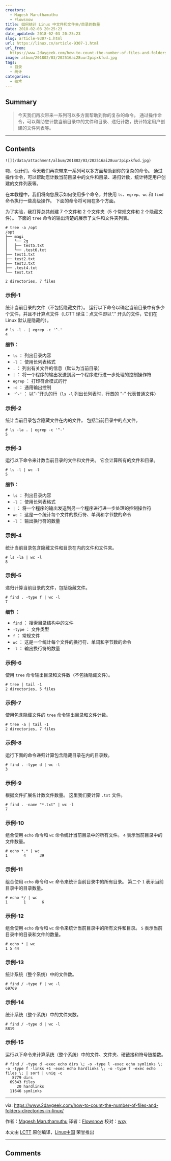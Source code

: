 ```yaml
---
creators:
  - Magesh Maruthamuthu
  - Flowsnow
title: 如何统计 Linux 中文件和文件夹/目录的数量
date: 2018-02-03 20:25:23
date_updated: 2018-02-03 20:25:23
slug: article-9307-1.html
url: https://linux.cn/article-9307-1.html
url_from: 
  https://www.2daygeek.com/how-to-count-the-number-of-files-and-folders-directories-in-linux/
image: album/201802/03/202516ai28uur2pipxkfud.jpg
tags:
  - 目录
  - 统计
categories:
  - 技术
---
```


## Summary

> 今天我们再次带来一系列可以多方面帮助到你的复杂的命令。 通过操作命令，可以帮助您计数当前目录中的文件和目录、递归计数，统计特定用户创建的文件列表等。

***

<!-- more -->

## Contents

`![](/data/attachment/album/201802/03/202516ai28uur2pipxkfud.jpg)`

嗨，伙计们，今天我们再次带来一系列可以多方面帮助到你的复杂的命令。 通过操作命令，可以帮助您计数当前目录中的文件和目录、递归计数，统计特定用户创建的文件列表等。

在本教程中，我们将向您展示如何使用多个命令，并使用 `ls`、`egrep`、`wc` 和 `find` 命令执行一些高级操作。 下面的命令将可用在多个方面。

为了实验，我打算总共创建 7 个文件和 2 个文件夹（5 个常规文件和 2 个隐藏文件）。 下面的 `tree` 命令的输出清楚的展示了文件和文件夹列表。

```shell
# tree -a /opt
/opt
├── magi
│   └── 2g
│   ├── test5.txt
│   └── .test6.txt
├── test1.txt
├── test2.txt
├── test3.txt
├── .test4.txt
└── test.txt

2 directories, 7 files
```

### 示例-1

统计当前目录的文件（不包括隐藏文件）。 运行以下命令以确定当前目录中有多少个文件，并且不计算点文件（LCTT 译注：点文件即以“.” 开头的文件，它们在 Linux 默认是隐藏的）。

```shell
# ls -l . | egrep -c '^-'
4
```

**细节：**

* `ls` ： 列出目录内容
* `-l` ： 使用长列表格式
* `.` ： 列出有关文件的信息（默认为当前目录）
* `|` ： 将一个程序的输出发送到另一个程序进行进一步处理的控制操作符
* `egrep` ： 打印符合模式的行
* `-c` ： 通用输出控制
* `'^-'` ： 以“-”开头的行（`ls -l` 列出长列表时，行首的 “-” 代表普通文件）

### 示例-2

统计当前目录包含隐藏文件在内的文件。 包括当前目录中的点文件。

```shell
# ls -la . | egrep -c '^-'
5
```

### 示例-3

运行以下命令来计数当前目录的文件和文件夹。 它会计算所有的文件和目录。

```shell
# ls -l | wc -l
5
```

**细节：**

* `ls` ： 列出目录内容
* `-l` ： 使用长列表格式
* `|` ： 将一个程序的输出发送到另一个程序进行进一步处理的控制操作符
* `wc` ： 这是一个统计每个文件的换行符、单词和字节数的命令
* `-l` ： 输出换行符的数量

### 示例-4

统计当前目录包含隐藏文件和目录在内的文件和文件夹。

```shell
# ls -la | wc -l
8
```

### 示例-5

递归计算当前目录的文件，包括隐藏文件。

```shell
# find . -type f | wc -l
7
```

**细节 ：**

* `find` ： 搜索目录结构中的文件
* `-type` ： 文件类型
* `f` ： 常规文件
* `wc` ： 这是一个统计每个文件的换行符、单词和字节数的命令
* `-l` ： 输出换行符的数量

### 示例-6

使用 `tree` 命令输出目录和文件数（不包括隐藏文件）。

```shell
# tree | tail -1
2 directories, 5 files
```

### 示例-7

使用包含隐藏文件的 `tree` 命令输出目录和文件计数。

```shell
# tree -a | tail -1
2 directories, 7 files
```

### 示例-8

运行下面的命令递归计算包含隐藏目录在内的目录数。

```shell
# find . -type d | wc -l
3
```

### 示例-9

根据文件扩展名计数文件数量。 这里我们要计算 `.txt` 文件。

```shell
# find . -name "*.txt" | wc -l
7
```

### 示例-10

组合使用 `echo` 命令和 `wc` 命令统计当前目录中的所有文件。 `4` 表示当前目录中的文件数量。

```shell
# echo *.* | wc
1       4      39
```

### 示例-11

组合使用 `echo` 命令和 `wc` 命令来统计当前目录中的所有目录。 第二个 `1` 表示当前目录中的目录数量。

```shell
# echo */ | wc
1       1       6
```

### 示例-12

组合使用 `echo` 命令和 `wc` 命令来统计当前目录中的所有文件和目录。 `5` 表示当前目录中的目录和文件的数量。

```shell
# echo * | wc
1 5 44
```

### 示例-13

统计系统（整个系统）中的文件数。

```shell
# find / -type f | wc -l
69769
```

### 示例-14

统计系统（整个系统）中的文件夹数。

```shell
# find / -type d | wc -l
8819
```

### 示例-15

运行以下命令来计算系统（整个系统）中的文件、文件夹、硬链接和符号链接数。

```shell
# find / -type d -exec echo dirs \; -o -type l -exec echo symlinks \; -o -type f -links +1 -exec echo hardlinks \; -o -type f -exec echo files \; | sort | uniq -c
   8779 dirs
  69343 files
     20 hardlinks
  11646 symlinks
```

---

via: <https://www.2daygeek.com/how-to-count-the-number-of-files-and-folders-directories-in-linux/>

作者：[Magesh Maruthamuthu](https://www.2daygeek.com/author/magesh/) 译者：[Flowsnow](https://github.com/Flowsnow) 校对：[wxy](https://github.com/wxy)

本文由 [LCTT](https://github.com/LCTT/TranslateProject) 原创编译，[Linux中国](https://linux.cn/) 荣誉推出

***

## Comments
